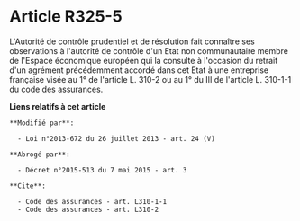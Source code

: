 # Article R325-5

L'Autorité de contrôle prudentiel et de résolution fait connaître ses observations à l'autorité de contrôle d'un Etat non
communautaire membre de l'Espace économique européen qui la consulte à l'occasion du retrait d'un agrément précédemment
accordé dans cet Etat à une entreprise française visée au 1° de l'article L. 310-2 ou au 1° du III de l'article L. 310-1-1 du
code des assurances.

**Liens relatifs à cet article**

	**Modifié par**:

	  - Loi n°2013-672 du 26 juillet 2013 - art. 24 (V)

	**Abrogé par**:

	  - Décret n°2015-513 du 7 mai 2015 - art. 3

	**Cite**:

	  - Code des assurances - art. L310-1-1
	  - Code des assurances - art. L310-2
